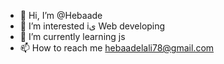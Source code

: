 - 👋 Hi, I’m @Hebaade
- 👀 I’m interested iى Web developing
- 🌱 I’m currently learning js
- 📫 How to reach me hebaadelali78@gmail.com

<!---
Hebaade/Hebaade is a ✨ special ✨ repository because its `README.md` (this file) appears on your GitHub profile.
You can click the Preview link to take a look at your changes.
--->
